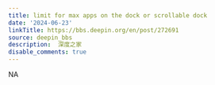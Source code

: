 ```yaml
---
title: limit for max apps on the dock or scrollable dock
date: '2024-06-23'
linkTitle: https://bbs.deepin.org/en/post/272691
source: deepin_bbs
description:  深度之家 
disable_comments: true
---
```

NA
